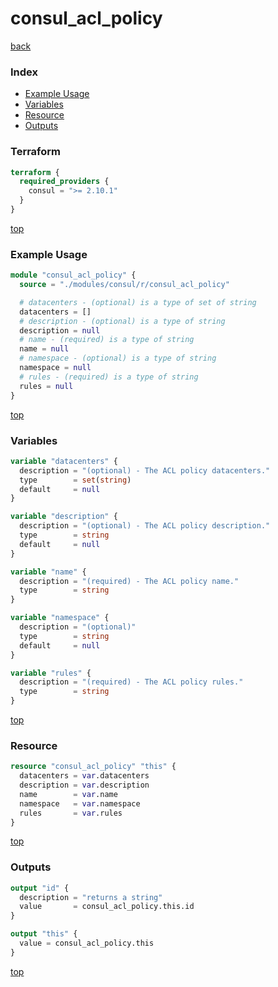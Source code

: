 # consul_acl_policy

[back](../consul.md)

### Index

- [Example Usage](#example-usage)
- [Variables](#variables)
- [Resource](#resource)
- [Outputs](#outputs)

### Terraform

```terraform
terraform {
  required_providers {
    consul = ">= 2.10.1"
  }
}
```

[top](#index)

### Example Usage

```terraform
module "consul_acl_policy" {
  source = "./modules/consul/r/consul_acl_policy"

  # datacenters - (optional) is a type of set of string
  datacenters = []
  # description - (optional) is a type of string
  description = null
  # name - (required) is a type of string
  name = null
  # namespace - (optional) is a type of string
  namespace = null
  # rules - (required) is a type of string
  rules = null
}
```

[top](#index)

### Variables

```terraform
variable "datacenters" {
  description = "(optional) - The ACL policy datacenters."
  type        = set(string)
  default     = null
}

variable "description" {
  description = "(optional) - The ACL policy description."
  type        = string
  default     = null
}

variable "name" {
  description = "(required) - The ACL policy name."
  type        = string
}

variable "namespace" {
  description = "(optional)"
  type        = string
  default     = null
}

variable "rules" {
  description = "(required) - The ACL policy rules."
  type        = string
}
```

[top](#index)

### Resource

```terraform
resource "consul_acl_policy" "this" {
  datacenters = var.datacenters
  description = var.description
  name        = var.name
  namespace   = var.namespace
  rules       = var.rules
}
```

[top](#index)

### Outputs

```terraform
output "id" {
  description = "returns a string"
  value       = consul_acl_policy.this.id
}

output "this" {
  value = consul_acl_policy.this
}
```

[top](#index)